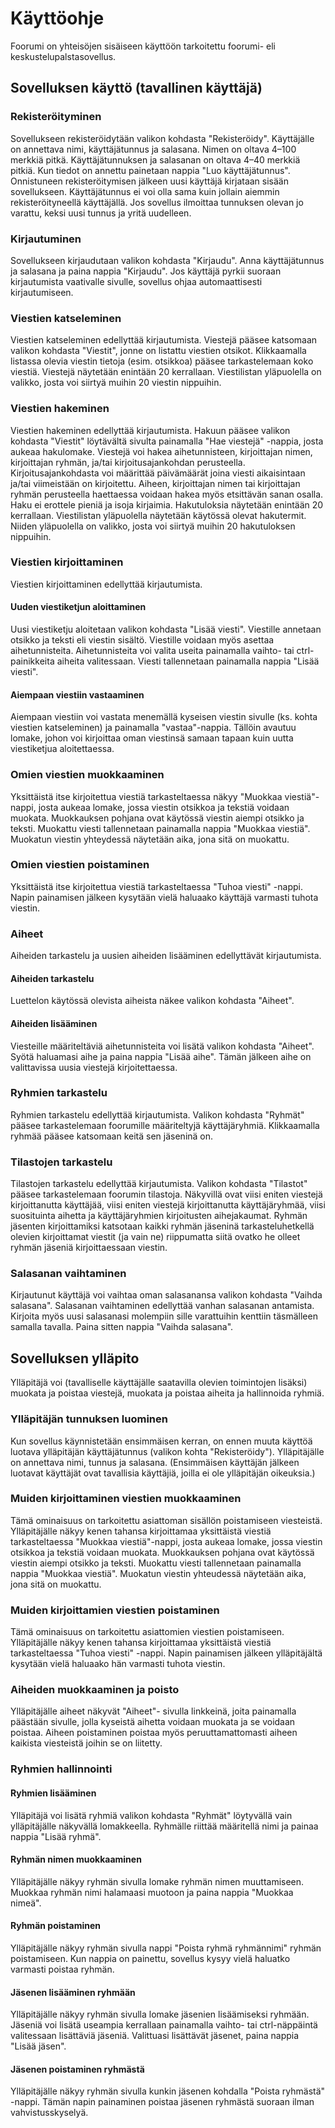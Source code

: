 # Käyttöohje

Foorumi on yhteisöjen sisäiseen käyttöön tarkoitettu foorumi- eli keskustelupalstasovellus.

## Sovelluksen käyttö (tavallinen käyttäjä)

### Rekisteröityminen

Sovellukseen rekisteröidytään valikon kohdasta "Rekisteröidy". Käyttäjälle on annettava nimi, käyttäjätunnus ja salasana. Nimen on oltava 4–100 merkkiä pitkä. Käyttäjätunnuksen ja salasanan on oltava 4–40 merkkiä pitkiä. Kun tiedot on annettu painetaan nappia "Luo käyttäjätunnus". Onnistuneen rekisteröitymisen jälkeen uusi käyttäjä kirjataan sisään sovellukseen. Käyttäjätunnus ei voi olla sama kuin jollain aiemmin rekisteröityneellä käyttäjällä. Jos sovellus ilmoittaa tunnuksen olevan jo varattu, keksi uusi tunnus ja yritä uudelleen.

### Kirjautuminen

Sovellukseen kirjaudutaan valikon kohdasta "Kirjaudu". Anna käyttäjätunnus ja salasana ja paina nappia "Kirjaudu". Jos käyttäjä pyrkii suoraan kirjautumista vaativalle sivulle, sovellus ohjaa automaattisesti kirjautumiseen.

### Viestien katseleminen

Viestien katseleminen edellyttää kirjautumista. Viestejä pääsee katsomaan valikon kohdasta "Viestit", jonne on listattu viestien otsikot. Klikkaamalla listassa olevia viestin tietoja (esim. otsikkoa) pääsee tarkastelemaan koko viestiä. Viestejä näytetään enintään 20 kerrallaan. Viestilistan yläpuolella on valikko, josta voi siirtyä muihin 20 viestin nippuihin.

### Viestien hakeminen

Viestien hakeminen edellyttää kirjautumista.
Hakuun pääsee valikon kohdasta "Viestit" löytävältä sivulta painamalla "Hae viestejä" -nappia, josta aukeaa hakulomake. Viestejä voi hakea aihetunnisteen, kirjoittajan nimen, kirjoittajan ryhmän, ja/tai kirjoitusajankohdan perusteella. Kirjoitusajankohdasta voi määrittää päivämäärät joina viesti aikaisintaan ja/tai viimeistään on kirjoitettu. Aiheen, kirjoittajan nimen tai kirjoittajan ryhmän perusteella haettaessa voidaan hakea myös etsittävän sanan osalla. Haku ei erottele pieniä ja isoja kirjaimia. Hakutuloksia näytetään enintään 20 kerrallaan. Viestilistan yläpuolella näytetään käytössä olevat hakutermit. Niiden yläpuolella on valikko, josta voi siirtyä muihin 20 hakutuloksen nippuihin.

### Viestien kirjoittaminen

Viestien kirjoittaminen edellyttää kirjautumista.

#### Uuden viestiketjun aloittaminen

Uusi viestiketju aloitetaan valikon kohdasta "Lisää viesti". Viestille annetaan otsikko ja teksti eli viestin sisältö. Viestille voidaan myös asettaa aihetunnisteita. Aihetunnisteita voi valita useita painamalla vaihto- tai ctrl-painikkeita aiheita valitessaan. Viesti tallennetaan painamalla nappia "Lisää viesti".

#### Aiempaan viestiin vastaaminen

Aiempaan viestiin voi vastata menemällä kyseisen viestin sivulle (ks. kohta viestien katseleminen) ja painamalla "vastaa"-nappia. Tällöin avautuu lomake, johon voi kirjoittaa oman viestinsä samaan tapaan kuin uutta viestiketjua aloitettaessa.

### Omien viestien muokkaaminen

Yksittäistä itse kirjoitettua viestiä tarkasteltaessa näkyy "Muokkaa viestiä"-nappi, josta aukeaa lomake, jossa viestin otsikkoa ja tekstiä voidaan muokata. Muokkauksen pohjana ovat käytössä viestin aiempi otsikko ja teksti. Muokattu viesti tallennetaan painamalla nappia "Muokkaa viestiä". Muokatun viestin yhteydessä näytetään aika, jona sitä on muokattu.

### Omien viestien poistaminen

Yksittäistä itse kirjoitettua viestiä tarkasteltaessa "Tuhoa viesti" -nappi. Napin painamisen jälkeen kysytään vielä haluaako käyttäjä varmasti tuhota viestin.

### Aiheet

Aiheiden tarkastelu ja uusien aiheiden lisääminen edellyttävät kirjautumista.

#### Aiheiden tarkastelu

Luettelon käytössä olevista aiheista näkee valikon kohdasta "Aiheet".

#### Aiheiden lisääminen

Viesteille määriteltäviä aihetunnisteita voi lisätä valikon kohdasta "Aiheet". Syötä haluamasi aihe ja paina nappia "Lisää aihe". Tämän jälkeen aihe on valittavissa uusia viestejä kirjoitettaessa.

### Ryhmien tarkastelu

Ryhmien tarkastelu edellyttää kirjautumista. Valikon kohdasta "Ryhmät" pääsee tarkastelemaan foorumille määriteltyjä käyttäjäryhmiä. Klikkaamalla ryhmää pääsee katsomaan keitä sen jäseninä on.

### Tilastojen tarkastelu

Tilastojen tarkastelu edellyttää kirjautumista. Valikon kohdasta "Tilastot" pääsee tarkastelemaan foorumin tilastoja. Näkyvillä ovat viisi eniten viestejä kirjoittanutta käyttäjää, viisi eniten viestejä kirjoittanutta käyttäjäryhmää, viisi suosituinta aihetta ja käyttäjäryhmien kirjoitusten aihejakaumat. Ryhmän jäsenten kirjoittamiksi katsotaan kaikki ryhmän jäseninä tarkasteluhetkellä olevien kirjoittamat viestit (ja vain ne) riippumatta siitä ovatko he olleet ryhmän jäseniä kirjoittaessaan viestin.

### Salasanan vaihtaminen

Kirjautunut käyttäjä voi vaihtaa oman salasanansa valikon kohdasta "Vaihda salasana". Salasanan vaihtaminen edellyttää vanhan salasanan antamista. Kirjoita myös uusi salasanasi molempiin sille varattuihin kenttiin täsmälleen samalla tavalla. Paina sitten nappia "Vaihda salasana".

## Sovelluksen ylläpito

Ylläpitäjä voi (tavalliselle käyttäjälle saatavilla olevien toimintojen lisäksi) muokata ja poistaa viestejä, muokata ja poistaa aiheita ja hallinnoida ryhmiä.

### Ylläpitäjän tunnuksen luominen

Kun sovellus käynnistetään ensimmäisen kerran, on ennen muuta käyttöä luotava ylläpitäjän käyttäjätunnus (valikon kohta "Rekisteröidy"). Ylläpitäjälle on annettava nimi, tunnus ja salasana. (Ensimmäisen käyttäjän jälkeen luotavat käyttäjät ovat tavallisia käyttäjiä, joilla ei ole ylläpitäjän oikeuksia.)

### Muiden kirjoittaminen viestien muokkaaminen

Tämä ominaisuus on tarkoitettu asiattoman sisällön poistamiseen viesteistä. Ylläpitäjälle näkyy kenen tahansa kirjoittamaa yksittäistä viestiä tarkasteltaessa "Muokkaa viestiä"-nappi, josta aukeaa lomake, jossa viestin otsikkoa ja tekstiä voidaan muokata. Muokkauksen pohjana ovat käytössä viestin aiempi otsikko ja teksti. Muokattu viesti tallennetaan painamalla nappia "Muokkaa viestiä". Muokatun viestin yhteudessä näytetään aika, jona sitä on muokattu.

### Muiden kirjoittamien viestien poistaminen

Tämä ominaisuus on tarkoitettu asiattomien viestien poistamiseen. Ylläpitäjälle näkyy kenen tahansa kirjoittamaa yksittäistä viestiä tarkasteltaessa "Tuhoa viesti" -nappi. Napin painamisen jälkeen ylläpitäjältä kysytään vielä haluaako hän varmasti tuhota viestin.

### Aiheiden muokkaaminen ja poisto

Ylläpitäjälle aiheet näkyvät "Aiheet"- sivulla linkkeinä, joita painamalla päästään sivulle, jolla kyseistä aihetta voidaan muokata ja se voidaan poistaa. Aiheen poistaminen poistaa myös peruuttamattomasti aiheen kaikista viesteistä joihin se on liitetty.

### Ryhmien hallinnointi

#### Ryhmien lisääminen

Ylläpitäjä voi lisätä ryhmiä valikon kohdasta "Ryhmät" löytyvällä vain ylläpitäjälle näkyvällä lomakkeella. Ryhmälle riittää määritellä nimi ja painaa nappia "Lisää ryhmä".

#### Ryhmän nimen muokkaaminen

Ylläpitäjälle näkyy ryhmän sivulla lomake ryhmän nimen muuttamiseen. Muokkaa ryhmän nimi halamaasi muotoon ja paina nappia "Muokkaa nimeä".

#### Ryhmän poistaminen

Ylläpitäjälle näkyy ryhmän sivulla nappi "Poista ryhmä ryhmännimi" ryhmän poistamiseen. Kun nappia on painettu, sovellus kysyy vielä haluatko varmasti poistaa ryhmän.

#### Jäsenen lisääminen ryhmään

Ylläpitäjälle näkyy ryhmän sivulla lomake jäsenien lisäämiseksi ryhmään. Jäseniä voi lisätä useampia kerrallaan painamalla vaihto- tai ctrl-näppäintä valitessaan lisättäviä jäseniä. Valittuasi lisättävät jäsenet, paina nappia "Lisää jäsen".

#### Jäsenen poistaminen ryhmästä

Ylläpitäjälle näkyy ryhmän sivulla kunkin jäsenen kohdalla "Poista ryhmästä" -nappi. Tämän napin painaminen poistaa jäsenen ryhmästä suoraan ilman vahvistusskyselyä.
